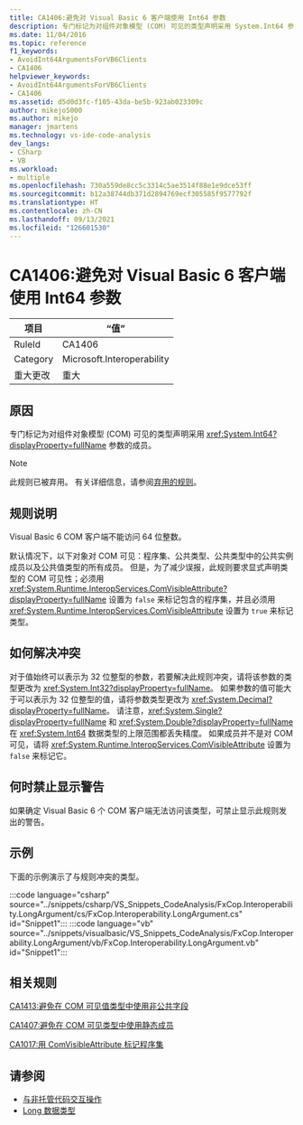```yaml
---
title: CA1406:避免对 Visual Basic 6 客户端使用 Int64 参数
description: 专门标记为对组件对象模型 (COM) 可见的类型声明采用 System.Int64 参数的成员。
ms.date: 11/04/2016
ms.topic: reference
f1_keywords:
- AvoidInt64ArgumentsForVB6Clients
- CA1406
helpviewer_keywords:
- AvoidInt64ArgumentsForVB6Clients
- CA1406
ms.assetid: d5d0d3fc-f105-43da-be5b-923ab023309c
author: mikejo5000
ms.author: mikejo
manager: jmartens
ms.technology: vs-ide-code-analysis
dev_langs:
- CSharp
- VB
ms.workload:
- multiple
ms.openlocfilehash: 730a559de8cc5c3314c5ae3514f88e1e9dce53ff
ms.sourcegitcommit: b12a38744db371d2894769ecf305585f9577792f
ms.translationtype: HT
ms.contentlocale: zh-CN
ms.lasthandoff: 09/13/2021
ms.locfileid: "126601530"
---
```

# <a name="ca1406-avoid-int64-arguments-for-visual-basic-6-clients"></a>CA1406:避免对 Visual Basic 6 客户端使用 Int64 参数

|项目|“值”|
|-|-|
|RuleId|CA1406|
|Category|Microsoft.Interoperability|
|重大更改|重大|

## <a name="cause"></a>原因
专门标记为对组件对象模型 (COM) 可见的类型声明采用 <xref:System.Int64?displayProperty=fullName> 参数的成员。

> [!NOTE]
> 此规则已被弃用。 有关详细信息，请参阅[弃用的规则](fxcop-unported-deprecated-rules.md)。

## <a name="rule-description"></a>规则说明
Visual Basic 6 COM 客户端不能访问 64 位整数。

默认情况下，以下对象对 COM 可见：程序集、公共类型、公共类型中的公共实例成员以及公共值类型的所有成员。 但是，为了减少误报，此规则要求显式声明类型的 COM 可见性；必须用 <xref:System.Runtime.InteropServices.ComVisibleAttribute?displayProperty=fullName> 设置为 `false` 来标记包含的程序集，并且必须用 <xref:System.Runtime.InteropServices.ComVisibleAttribute> 设置为 `true` 来标记类型。

## <a name="how-to-fix-violations"></a>如何解决冲突
对于值始终可以表示为 32 位整型的参数，若要解决此规则冲突，请将该参数的类型更改为 <xref:System.Int32?displayProperty=fullName>。 如果参数的值可能大于可以表示为 32 位整型的值，请将参数类型更改为 <xref:System.Decimal?displayProperty=fullName>。 请注意，<xref:System.Single?displayProperty=fullName> 和 <xref:System.Double?displayProperty=fullName> 在 <xref:System.Int64> 数据类型的上限范围都丢失精度。 如果成员并不是对 COM 可见，请将 <xref:System.Runtime.InteropServices.ComVisibleAttribute> 设置为 `false` 来标记它。

## <a name="when-to-suppress-warnings"></a>何时禁止显示警告
如果确定 Visual Basic 6 个 COM 客户端无法访问该类型，可禁止显示此规则发出的警告。

## <a name="example"></a>示例
下面的示例演示了与规则冲突的类型。

:::code language="csharp" source="../snippets/csharp/VS_Snippets_CodeAnalysis/FxCop.Interoperability.LongArgument/cs/FxCop.Interoperability.LongArgument.cs" id="Snippet1":::
:::code language="vb" source="../snippets/visualbasic/VS_Snippets_CodeAnalysis/FxCop.Interoperability.LongArgument/vb/FxCop.Interoperability.LongArgument.vb" id="Snippet1":::

## <a name="related-rules"></a>相关规则
[CA1413:避免在 COM 可见值类型中使用非公共字段](../code-quality/ca1413.md)

[CA1407:避免在 COM 可见类型中使用静态成员](../code-quality/ca1407.md)

[CA1017:用 ComVisibleAttribute 标记程序集](/dotnet/fundamentals/code-analysis/quality-rules/ca1017)

## <a name="see-also"></a>请参阅

- [与非托管代码交互操作](/dotnet/framework/interop/index)
- [Long 数据类型](/dotnet/visual-basic/language-reference/data-types/long-data-type)
